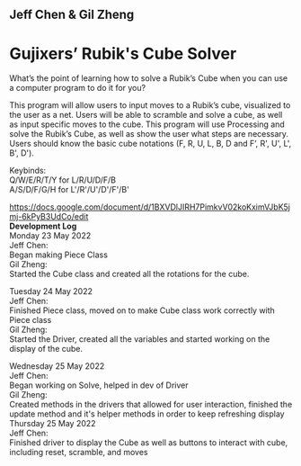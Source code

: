 ## Jeff Chen & Gil Zheng

# Gujixers’ Rubik's Cube Solver

What’s the point of learning how to solve a Rubik’s Cube when you can use a computer program to do it for you? 

This program will allow users to input moves to a Rubik’s cube, visualized to the user as a net. Users will be able to scramble and solve a cube, as well as input specific moves to the cube. This program will use Processing and solve the Rubik’s Cube, as well as show the user what steps are necessary. Users should know the basic cube notations (F, R, U, L, B, D and F’, R', U', L', B', D').

Keybinds: <br/>
Q/W/E/R/T/Y for L/R/U/D/F/B <br/>
A/S/D/F/G/H for L'/R'/U'/D'/F'/B' <br/>

https://docs.google.com/document/d/1BXVDlJIRH7PimkvV02koKximVJbK5jmj-6kPyB3UdCo/edit <br />
 **Development Log** <br />
Monday 23 May 2022 <br />
Jeff Chen: <br />
Began making Piece Class <br />
Gil Zheng: <br />
Started the Cube class and created all the rotations for the cube. <br />

Tuesday 24 May 2022 <br />
Jeff Chen: <br />
Finished Piece class, moved on to make Cube class work correctly with Piece class <br />
Gil Zheng: <br />
Started the Driver, created all the variables and started working on the display of the cube. <br />

Wednesday 25 May 2022 <br />
Jeff Chen: <br />
Began working on Solve, helped in dev of Driver <br />
Gil Zheng: <br />
Created methods in the drivers that allowed for user interaction, finished the update method and it's helper methods in order to keep refreshing display <br />
Thursday 25 May 2022 <br />
Jeff Chen: <br />
Finished driver to display the Cube as well as buttons to interact with cube, including reset, scramble, and moves
